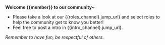**Welcome {{member}} to our community~**

- Please take a look at our {{roles_channel}.jump_url} and select roles to help the community get to know you better!
- Feel free to post a intro in {{intro_channel}.jump_url}.

*Remember to have fun, be respectful of others.*